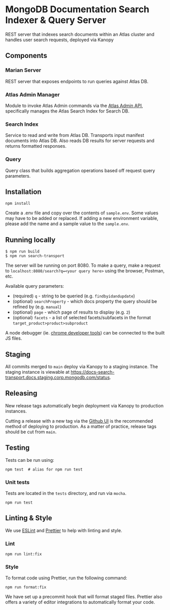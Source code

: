 # MongoDB Documentation Search Indexer & Query Server

REST server that indexes search documents within an Atlas cluster and handles user search requests, deployed via Kanopy

## Components

### Marian Server
REST server that exposes endpoints to run queries against Atlas DB.

### Atlas Admin Manager
Module to invoke Atlas Admin commands via the [Atlas Admin API](https://www.mongodb.com/docs/atlas/reference/api-resources-spec/), specifically manages the Atlas Search Index for Search DB.

### Search Index
Service to read and write from Atlas DB. Transports input manifest documents into Atlas DB. Also reads DB results for server requests and returns formatted responses.

### Query
Query class that builds aggregation operations based off request query parameters.

## Installation

```shell
npm install
```

Create a .env file and copy over the contents of `sample.env`. Some values may have to be added or replaced.
If adding a new environment variable, please add the name and a sample value to the `sample.env`.

## Running locally

```shell
$ npm run build
$ npm run search-transport
```

The server will be running on port 8080. To make a query, make a request to `localhost:8080/search?q=<your query here>` using the browser, Postman, etc.

Available query parameters:
- (required) `q` - string to be queried (e.g. `findbyidandupdate`)
- (optional) `searchProperty` - which docs property the query should be refined by (e.g. `manual`)
- (optional) `page` - which page of results to display (e.g. `2`)
- (optional) `facets` - a list of selected facets/subfacets in the format `target_product>product>subproduct`

A node debugger (ie. [chrome developer tools](https://nodejs.org/en/docs/guides/debugging-getting-started/#inspector-clients)) can be connected to the built JS files.

## Staging
All commits merged to `main` deploy via Kanopy to a staging instance. 
The staging instance is viewable at https://docs-search-transport.docs.staging.corp.mongodb.com/status. 

## Releasing
New release tags automatically begin deployment via Kanopy to production instances.

Cutting a release with a new tag via the [Github UI](https://github.com/mongodb/docs-search-transport/releases/new) is the recommended method of deploying to production. As a matter of practice, release tags should be cut from `main`.

## Testing

Tests can be run using:

```shell
npm test  # alias for npm run test
```

### Unit tests

Tests are located in the `tests` directory, and run via `mocha`.

```shell
npm run test
```

## Linting & Style

We use [ESLint](https://eslint.org) and [Prettier](https://prettier.io) to help with linting and style.

### Lint

```shell
npm run lint:fix
```

### Style

To format code using Prettier, run the following command:

```shell
npm run format:fix
```

We have set up a precommit hook that will format staged files. Prettier also offers a variety of editor integrations to automatically format your code.
